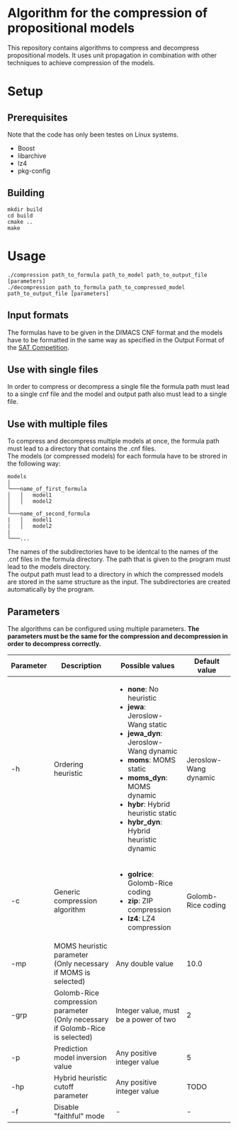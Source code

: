 # Algorithm for the compression of propositional models
This repository contains algorithms to compress and decompress propositional models. It uses unit propagation in combination with other techniques to achieve compression of the models.
# Setup

## Prerequisites
Note that the code has only been testes on Linux systems.
- Boost
- libarchive
- lz4
- pkg-config

## Building
    mkdir build
    cd build
    cmake ..
    make

# Usage
    ./compression path_to_formula path_to_model path_to_output_file [parameters]
    ./decompression path_to_formula path_to_compressed_model path_to_output_file [parameters]

## Input formats
The formulas have to be given in the DIMACS CNF format and the models have to be formatted in the same way as specified in the Output Format of the [SAT Competition](https://satcompetition.github.io/2024/output.html).

## Use with single files
In order to compress or decompress a single file the formula path must lead to a single cnf file and the model and output path also must lead to a single file.

## Use with multiple files
To compress and decompress multiple models at once, the formula path must lead to a directory that contains the .cnf files. \
 The models (or compressed models) for each formula have to be strored in the following way:

```
models 
│
└───name_of_first_formula
│   │   model1
│   │   model2
│   
└───name_of_second_formula
|   │   model1
|   │   model2
|
└───...
```

The names of the subdirectories have to be identcal to the names of the .cnf files in the formula directory. The path that is given to the program must lead to the models directory. \
 The output path must lead to a directory in which the compressed models are stored in the same structure as the input. The subdirectories are created automatically by the program.

 ## Parameters
 The algorithms can be configured using multiple parameters. **The parameters must be the same for the compression and decompression in order to decompress correctly.**  

| Parameter | Description                       | Possible values | Default value |
| --------- | -----------                       | --------------- | ------------- |
| -h        | Ordering heuristic                | <ul><li>**none**: No heuristic</li><li>**jewa**: Jeroslow-Wang static</li><li>**jewa_dyn**: Jeroslow-Wang dynamic</li><li>**moms**: MOMS static</li><li>**moms_dyn**: MOMS dynamic</li><li>**hybr**: Hybrid heuristic static</li><li>**hybr_dyn**: Hybrid heuristic dynamic</li></ul>| Jeroslow-Wang dynamic |
| -c        | Generic compression algorithm     | <ul><li>**golrice**: Golomb-Rice coding</li><li>**zip**: ZIP compression</li><li>**lz4**: LZ4 compression</li></ul>| Golomb-Rice coding |
| -mp       | MOMS heuristic parameter <br> (Only necessary if MOMS is selected)        | Any double value | 10.0 |
| -grp      | Golomb-Rice compression parameter <br> (Only necessary if Golomb-Rice is selected) | Integer value, must be a power of two | 2 |
| -p        | Prediction model inversion value  | Any positive integer value | 5 |
| -hp       | Hybrid heuristic cutoff parameter | Any positive integer value | TODO |
| -f        | Disable "faithful" mode            | -                          | - |
